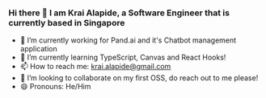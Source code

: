 ### Hi there 👋 I am Krai Alapide, a Software Engineer that is currently based in Singapore
- 🔭 I’m currently working for Pand.ai and it's Chatbot management application
- 🌱 I’m currently learning TypeScript, Canvas and React Hooks!
- 📫 How to reach me: krai.alapide@gmail.com
- 👯 I’m looking to collaborate on my first OSS, do reach out to me please!
- 😄 Pronouns: He/Him 
<!--
**kraiyons/kraiyons** is a ✨ _special_ ✨ repository because its `README.md` (this file) appears on your GitHub profile.

Here are some ideas to get you started:


- 👯 I’m looking to collaborate on ...
- 🤔 I’m looking for help with ...
- 💬 Ask me about ...
- 📫 How to reach me: ...
- 😄 Pronouns: ...
- ⚡ Fun fact: ...
-->
